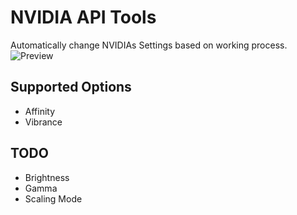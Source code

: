 # NVIDIA API Tools
 Automatically change NVIDIAs Settings based on working process.
 ![Preview](https://i.imgur.com/DAxOR4T.png)

## Supported Options

- Affinity
- Vibrance

## TODO

- Brightness
- Gamma
- Scaling Mode
